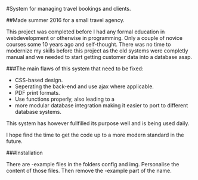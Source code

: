 #System for managing travel bookings and clients.

##Made summer 2016 for a small travel agency.

This project was completed before I had any formal education in webdevelopment or otherwise in programming. Only a couple of novice courses some 10 years ago and self-thought. There was no time to modernize my skills before this project as the old systems were completly manual and we needed to start getting customer data into a database asap.

###The main flaws of this system that need to be fixed:
* CSS-based design.
* Seperating the back-end and use ajax where applicable.
* PDF print formats.
* Use functions properly, also leading to a
* more modular database integration making it easier to port to different database systems.

This system has however fullfilled its purpose well and is being used daily.

I hope find the time to get the code up to a more modern standard in the future.

###Installation

There are -example files in the folders config and img.
Personalise the content of those files. Then remove the -example part of the name.
